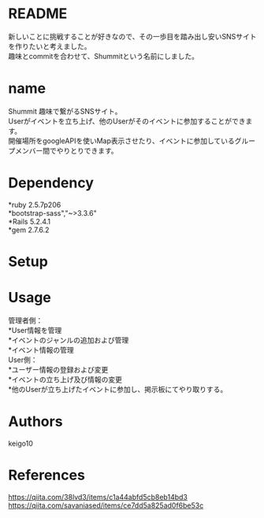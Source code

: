 # README

新しいことに挑戦することが好きなので、その一歩目を踏み出し安いSNSサイトを作りたいと考えました。  
趣味とcommitを合わせて、Shummitという名前にしました。

# name
 Shummit
趣味で繋がるSNSサイト。  
Userがイベントを立ち上げ、他のUserがそのイベントに参加することができます。    
開催場所をgoogleAPIを使いMap表示させたり、イベントに参加しているグループメンバー間でやりとりできます。  


# Dependency

*ruby 2.5.7p206  
*bootstrap-sass","~>3.3.6"  
*Rails 5.2.4.1  
*gem 2.7.6.2  
# Setup

# Usage
管理者側：  
*User情報を管理  
*イベントのジャンルの追加および管理  
*イベント情報の管理  
User側：  
*ユーザー情報の登録および変更  
*イベントの立ち上げ及び情報の変更  
*他のUserが立ち上げたイベントに参加し、掲示板にてやり取りする。  

# Authors
keigo10

# References
https://qiita.com/38lvd3/items/c1a44abfd5cb8eb14bd3
https://qiita.com/savaniased/items/ce7dd5a825ad0f6be53c
